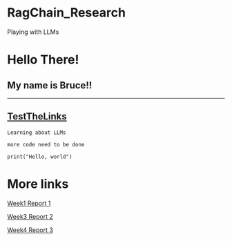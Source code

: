# RagChain_Research
Playing with LLMs

# Hello There!
## My name is **Bruce**!!
---
[TestTheLinks](http://google.com)
---
`Learning about LLMs`

`more code need to be done`
```
print("Hello, world")
```
# More links
[Week1 Report 1](report-week-1.md)

[Week3 Report 2](report-week-3.md)

[Week4 Report 3](report-week-4.md)

